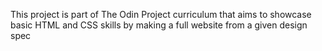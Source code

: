 This project is part of The Odin Project curriculum that aims to showcase basic HTML and CSS skills by making a full website from a given design spec
